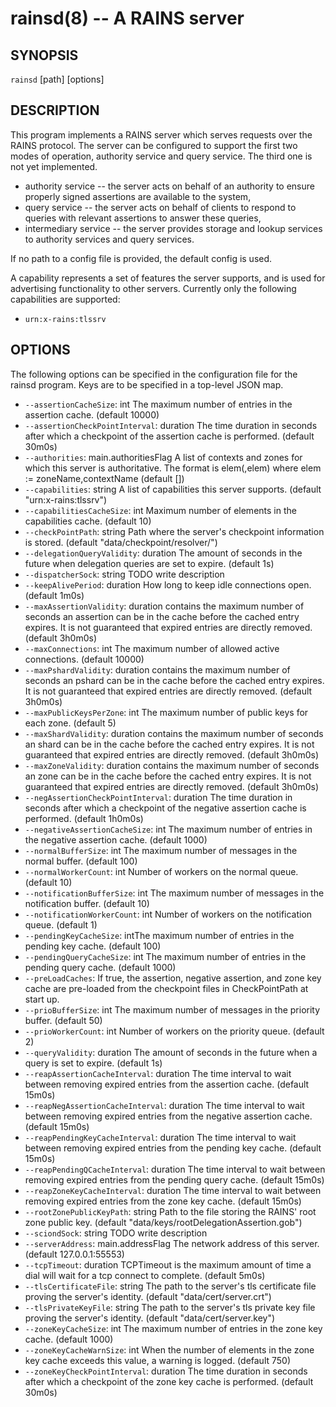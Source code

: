rainsd(8) -- A RAINS server
===========================

## SYNOPSIS

`rainsd` [path] [options]

## DESCRIPTION

This program implements a RAINS server which serves requests over the RAINS protocol. 
The server can be configured to support the first two modes of operation, authority 
service and query service. The third one is not yet implemented.

* authority service -- the server acts on behalf of an authority to ensure
 properly signed assertions are available to the system,
* query service -- the server acts on behalf of clients to respond to queries
 with relevant assertions to answer these queries,
* intermediary service -- the server provides storage and lookup services to
 authority services and query services.

If no path to a config file is provided, the default config is used.

A capability represents a set of features the server supports, and is used for
advertising functionality to other servers. Currently only the following
capabilities are supported:

* `urn:x-rains:tlssrv` 

## OPTIONS

The following options can be specified in the configuration file for the rainsd
program. Keys are to be specified in a top-level JSON map.

* `--assertionCacheSize`: int The maximum number of entries in the assertion cache. (default 10000)
* `--assertionCheckPointInterval`: duration The time duration in seconds after which a checkpoint of
  the assertion cache is performed. (default 30m0s)
* `--authorities`: main.authoritiesFlag A list of contexts and zones for which this server is
  authoritative. The format is elem(,elem) where elem := zoneName,contextName (default [])
* `--capabilities`: string A list of capabilities this server supports. (default
  "urn:x-rains:tlssrv")
* `--capabilitiesCacheSize`: int Maximum number of elements in the capabilities cache. (default 10)
* `--checkPointPath`: string Path where the server's checkpoint information is stored. (default
  "data/checkpoint/resolver/")
* `--delegationQueryValidity`: duration The amount of seconds in the future when delegation queries
  are set to expire. (default 1s)
* `--dispatcherSock`: string TODO write description
* `--keepAlivePeriod`: duration How long to keep idle connections open. (default 1m0s)
* `--maxAssertionValidity`: duration contains the maximum number of seconds an assertion can be in
  the cache before the cached entry expires. It is not guaranteed that expired entries are directly
  removed. (default 3h0m0s)
* `--maxConnections`: int The maximum number of allowed active connections. (default 10000)
* `--maxPshardValidity`: duration contains the maximum number of seconds an pshard can be in the
  cache before the cached entry expires. It is not guaranteed that expired entries are directly
  removed. (default 3h0m0s)
* `--maxPublicKeysPerZone`: int The maximum number of public keys for each zone. (default 5)
* `--maxShardValidity`: duration contains the maximum number of seconds an shard can be in the cache
  before the cached entry expires. It is not guaranteed that expired entries are directly removed.
  (default 3h0m0s)
* `--maxZoneValidity`: duration contains the maximum number of seconds an zone can be in the cache
  before the cached entry expires. It is not guaranteed that expired entries are directly removed.
  (default 3h0m0s)
* `--negAssertionCheckPointInterval`: duration The time duration in seconds after which a checkpoint
  of the negative assertion cache is performed. (default 1h0m0s)
* `--negativeAssertionCacheSize`: int The maximum number of entries in the negative assertion cache.
  (default 1000)
* `--normalBufferSize`: int The maximum number of messages in the normal buffer. (default 100)
* `--normalWorkerCount`: int Number of workers on the normal queue. (default 10)
* `--notificationBufferSize`: int The maximum number of messages in the notification buffer.
  (default 10)
* `--notificationWorkerCount`: int Number of workers on the notification queue. (default 1)
* `--pendingKeyCacheSize`: intThe maximum number of entries in the pending key cache. (default 100)
* `--pendingQueryCacheSize`: int The maximum number of entries in the pending query cache. (default
  1000)
* `--preLoadCaches`: If true, the assertion, negative assertion, and zone key cache are pre-loaded
  from the checkpoint files in CheckPointPath at start up.
* `--prioBufferSize`: int The maximum number of messages in the priority buffer. (default 50)
* `--prioWorkerCount`: int Number of workers on the priority queue. (default 2)
* `--queryValidity`: duration The amount of seconds in the future when a query is set to expire.
  (default 1s)
* `--reapAssertionCacheInterval`: duration The time interval to wait between removing expired
  entries from the assertion cache. (default 15m0s)
* `--reapNegAssertionCacheInterval`: duration The time interval to wait between removing expired
  entries from the negative assertion cache. (default 15m0s)
* `--reapPendingKeyCacheInterval`: duration The time interval to wait between removing expired
  entries from the pending key cache. (default 15m0s)
* `--reapPendingQCacheInterval`: duration The time interval to wait between removing expired entries
  from the pending query cache. (default 15m0s)
* `--reapZoneKeyCacheInterval`: duration The time interval to wait between removing expired entries
  from the zone key cache. (default 15m0s)
* `--rootZonePublicKeyPath`: string Path to the file storing the RAINS' root zone public key.
  (default "data/keys/rootDelegationAssertion.gob")
* `--sciondSock`: string TODO write description
* `--serverAddress`: main.addressFlag The network address of this server. (default 127.0.0.1:55553)
* `--tcpTimeout`: duration TCPTimeout is the maximum amount of time a dial will wait for a tcp
  connect to complete. (default 5m0s)
* `--tlsCertificateFile`: string The path to the server's tls certificate file proving the server's
  identity. (default "data/cert/server.crt")
* `--tlsPrivateKeyFile`: string The path to the server's tls private key file proving the server's
  identity. (default "data/cert/server.key")
* `--zoneKeyCacheSize`: int The maximum number of entries in the zone key cache. (default 1000)
* `--zoneKeyCacheWarnSize`: int When the number of elements in the zone key cache exceeds this
  value, a warning is logged. (default 750)
* `--zoneKeyCheckPointInterval`: duration The time duration in seconds after which a checkpoint of
  the zone key cache is performed. (default 30m0s)